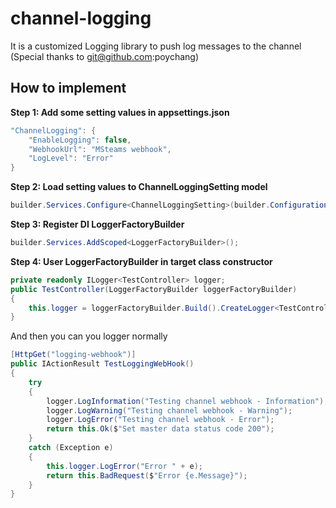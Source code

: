 # channel-logging
It is a customized Logging library to push log messages to the channel
(Special thanks to git@github.com:poychang)

## How to implement
**Step 1: Add some setting values in appsettings.json**
```csharp
"ChannelLogging": {
    "EnableLogging": false,
    "WebhookUrl": "MSteams webhook",
    "LogLevel": "Error"
}
```

**Step 2: Load setting values to ChannelLoggingSetting model**
```csharp
builder.Services.Configure<ChannelLoggingSetting>(builder.Configuration.GetSection("ChannelLogging"));
```

**Step 3: Register DI LoggerFactoryBuilder**
```csharp
builder.Services.AddScoped<LoggerFactoryBuilder>();
```

**Step 4: User LoggerFactoryBuilder in target class constructor**
```csharp
private readonly ILogger<TestController> logger;
public TestController(LoggerFactoryBuilder loggerFactoryBuilder)
{
    this.logger = loggerFactoryBuilder.Build().CreateLogger<TestController>();
}
```
And then you can you logger normally
```csharp
[HttpGet("logging-webhook")]
public IActionResult TestLoggingWebHook()
{
    try
    {
        logger.LogInformation("Testing channel webhook - Information");
        logger.LogWarning("Testing channel webhook - Warning");
        logger.LogError("Testing channel webhook - Error");
        return this.Ok($"Set master data status code 200");
    }
    catch (Exception e)
    {
        this.logger.LogError("Error " + e);
        return this.BadRequest($"Error {e.Message}");
    }
}
```
